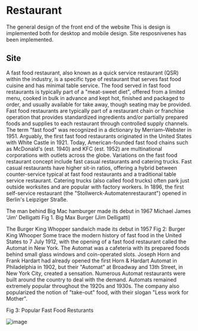 # Restaurant
The general design of the front end of the website
This is design is implemented both for desktop and mobile design.
Site resposnivenes has been implemented.
<h2> Site </h2>
A fast food restaurant, also known as a quick service restaurant (QSR) within the industry, is a specific type of restaurant that serves fast food cuisine and has minimal table service. The food served in fast food restaurants is typically part of a "meat-sweet diet", offered from a limited menu, cooked in bulk in advance and kept hot, finished and packaged to order, and usually available for take away, though seating may be provided. Fast food restaurants are typically part of a restaurant chain or franchise operation that provides standardized ingredients and/or partially prepared foods and supplies to each restaurant through controlled supply channels. The term "fast food" was recognized in a dictionary by Merriam–Webster in 1951. Arguably, the first fast food restaurants originated in the United States with White Castle in 1921. Today, American-founded fast food chains such as McDonald's (est. 1940) and KFC (est. 1952) are multinational corporations with outlets across the globe. Variations on the fast food restaurant concept include fast casual restaurants and catering trucks. Fast casual restaurants have higher sit-in ratios, offering a hybrid between counter-service typical at fast food restaurants and a traditional table service restaurant. Catering trucks (also called food trucks) often park just outside worksites and are popular with factory workers. In 1896, the first self-service restaurant (the "Stollwerck-Automatenrestaurant") opened in Berlin's Leipziger Straße.
                    
The man behind Big Mac hamburger made its debut in 1967 Michael James 'Jim' Delligatti
  Fig 1. Big Max Burger (Jim Delligatti)                                       
  
The Burger King Whopper sandwich made its debut in 1957
Fig 2: Burger King Whooper
Some trace the modern history of fast food in the United States to 7 July 1912, with the opening of a fast food restaurant called the Automat in New York. The Automat was a cafeteria with its prepared foods behind small glass windows and coin-operated slots. Joseph Horn and Frank Hardart had already opened the first Horn & Hardart Automat in Philadelphia in 1902, but their "Automat" at Broadway and 13th Street, in New York City, created a sensation. Numerous Automat restaurants were built around the country to deal with the demand. Automats remained extremely popular throughout the 1920s and 1930s. The company also popularized the notion of "take-out" food, with their slogan "Less work for Mother".
  
  
Fig 3: Popular Fast Food Resturants

  ![image](https://github.com/muasyasila/Restaurant/assets/111142846/47b44285-34cc-4839-bb59-60dbf856d816)

